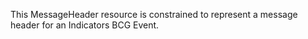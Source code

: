 This MessageHeader resource is constrained to represent a message header for an Indicators BCG Event.
